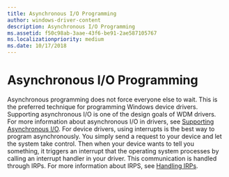```yaml
---
title: Asynchronous I/O Programming
author: windows-driver-content
description: Asynchronous I/O Programming
ms.assetid: f50c98ab-3aae-43f6-be91-2ae587105767
ms.localizationpriority: medium
ms.date: 10/17/2018
---
```


# Asynchronous I/O Programming


Asynchronous programming does not force everyone else to wait. This is the preferred technique for programming Windows device drivers. Supporting asynchronous I/O is one of the design goals of WDM drivers. For more information about asynchronous I/O in drivers, see [Supporting Asynchronous I/O](supporting-asynchronous-i-o.md). For device drivers, using interrupts is the best way to program asynchronously. You simply send a request to your device and let the system take control. Then when your device wants to tell you something, it triggers an interrupt that the operating system processes by calling an interrupt handler in your driver. This communication is handled through IRPs. For more information about IRPS, see [Handling IRPs](handling-irps.md).

 

 




